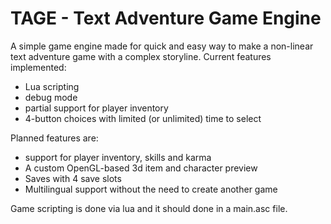 # TAGE - Text Adventure Game Engine
A simple game engine made for quick and easy way to make a non-linear text adventure game with a complex storyline.
Current features implemented:
 - Lua scripting
 - debug mode
 - partial support for player inventory
 - 4-button choices with limited (or unlimited) time to select

Planned features are:
 - support for player inventory, skills and karma
 - A custom OpenGL-based 3d item and character preview
 - Saves with 4 save slots
 - Multilingual support without the need to create another game

Game scripting is done via lua and it should done in a main.asc file.

